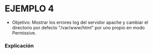# EJEMPLO 4

- Objetivo: Mostrar los errores log del servidor apache y cambiar el directorio por defecto "/var/www/html" por uno propio en modo Permissive.

### Explicación

